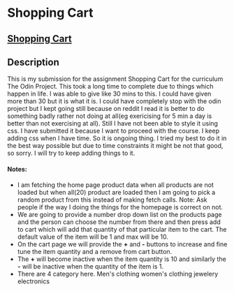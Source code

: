 # Shopping Cart

## [Shopping Cart]()

## Description
This is my submission for the assignment Shopping Cart for the curriculum The Odin Project. This took a long time to complete due to things which happen in life. I was able to give like 30 mins to this. I could have given more than 30 but it is what it is. I could have completely stop with the odin project but I kept going still because on reddit I read it is better to do something badly rather not doing at all(eg exericising for 5 min a day is better than not exercising at all). Still I have not been able to style it using css. I have submitted it because I want to proceed with the course. I keep adding css when I have time. So it is ongoing thing. I tried my best to do it in the best way possible but due to time constraints it might be not that good, so sorry. I will try to keep adding things to it.

#### Notes:
- I am fetching the home page product data when all products are not loaded but when all(20) product are loaded then I am going to pick a random product from this instead of making fetch calls. Note: Ask people if the way I doing the things for the homepage is correct on not.
- We are going to provide a number drop down list on the products page and the person can choose the number from there and then press add to cart which will add that quantity of that particular item to the cart. The default value of the item will be 1 and max will be 10.
- On the cart page we will provide the **+** and **-** buttons to increase and fine tune the item quantity and a remove from cart button.
- The **+** will become inactive when the item quantity is 10 and similarly the **-** will be inactive when the quantity of the item is 1.
- There are 4 category here. Men's clothing women's clothing jewelery electronics